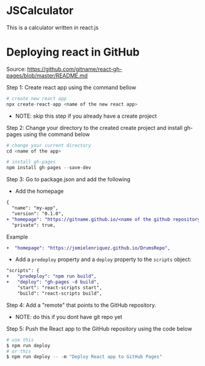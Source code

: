# JSCalculator
This is a calculator written in react.js

# Deploying react in GitHub

Source: https://github.com/gitname/react-gh-pages/blob/master/README.md

Step 1: Create react app using the command bellow

```python
# create new react app
npx create-react-app <name of the new react app>
```
- NOTE: skip this step if you already have a create project

Step 2: Change your directory to the created create project and install gh-pages using the command below
```python
# change your current directory
cd <name of the app>

# install gh-pages
npm install gh-pages --save-dev
```
Step 3: Go to package.json and add the following

- Add the homepage
```diff
{
  "name": "my-app",
  "version": "0.1.0",
+ "homepage": "https://gitname.github.io/<name of the github repository>",
  "private": true,
```
Example 

```diff
+  "homepage": "https://jomielenriquez.github.io/DrumsRepo",
```

- Add a `predeploy` property and a `deploy` property to the `scripts` object:

```diff
"scripts": {
+   "predeploy": "npm run build",
+   "deploy": "gh-pages -d build",
    "start": "react-scripts start",
    "build": "react-scripts build",
```

Step 4: Add a "remote" that points to the GitHub repository.
- NOTE: do this if you dont have git repo yet

Step 5: Push the React app to the GitHub repository using the code below
```python
# use this
$ npm run deploy
# or this
$ npm run deploy -- -m "Deploy React app to GitHub Pages"
```